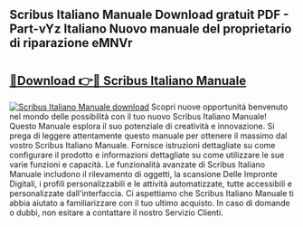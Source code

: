 ## Scribus Italiano Manuale Download gratuit PDF - Part-vYz Italiano Nuovo manuale del proprietario di riparazione eMNVr

# <h2><a href="http://dfgds1.blite.top/?on=Scribus+Italiano+Manuale">🔗Download 👉🔴 Scribus Italiano Manuale</a></h2>

[![Scribus Italiano Manuale download](https://i.imgur.com/lujVjoI.png)](http://dfgds1.blite.top/?on=Scribus+Italiano+Manuale)
Scopri nuove opportunità benvenuto nel mondo delle possibilità con il tuo nuovo Scribus Italiano Manuale! Questo Manuale esplora il suo potenziale di creatività e innovazione. Si prega di leggere attentamente questo manuale per ottenere il massimo dal vostro Scribus Italiano Manuale. Fornisce istruzioni dettagliate su come configurare il prodotto e informazioni dettagliate su come utilizzare le sue varie funzioni e capacità. Le funzionalità avanzate di Scribus Italiano Manuale includono il rilevamento di oggetti, la scansione Delle Impronte Digitali, i profili personalizzabili e le attività automatizzate, tutte accessibili e personalizzate dall'interfaccia. Ci aspettiamo che Scribus Italiano Manuale ti abbia aiutato a familiarizzare con il tuo ultimo acquisto. In caso di domande o dubbi, non esitare a contattare il nostro Servizio Clienti.
